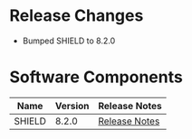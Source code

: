 # Release Changes

* Bumped SHIELD to 8.2.0

# Software Components	

| Name | Version | Release Notes |	
| --- | --- | --- |	
| SHIELD | 8.2.0 | [Release Notes][v8.2.0] |

[v8.2.0]: https://github.com/starkandwayne/shield/releases/tag/v8.2.0
